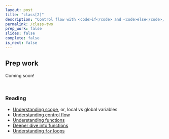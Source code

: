 ```yaml
---
layout: post
title: "class[2]"
description: "Control flow with <code>if</code> and <code>else</code>, loops with <code>while</code> and <code>for</code>, and functions."
permalink: /class-two
prep_work: false
slides: false
complete: false
is_next: false
---
```



<h2 class="header large-header">Prep work</h2>

Coming soon!

<br>

<h3 class="header medium-header">Reading</h3>

* <a href="http://www.w3schools.com/js/js_scope.asp" target="blank">Understanding scope</a>, or, local vs global variables
* <a href="http://prasadhonrao.com/javascript-series-part-11-control-flow-statements/" target="blank">Understanding control flow</a>
* <a href="http://www.w3schools.com/js/js_functions.asp" target="">Understanding functions</a>
* <a href="http://eloquentjavascript.net/03_functions.html" target="blank">Deeper dive into functions</a>
* <a href="http://www.w3schools.com/js/js_loop_for.asp" target="blank">Understanding `for` loops</a>

